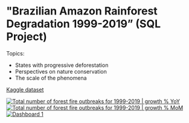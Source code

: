 # "Brazilian Amazon Rainforest Degradation 1999-2019” (SQL Project)

Topics:
- States with progressive deforestation
- Perspectives on nature conservation
- The scale of the phenomena

<a href="https://www.kaggle.com/datasets/mbogernetto/brazilian-amazon-rainforest-degradation">Kaggle dataset</a>


<div class='tableauPlaceholder' id='viz1679595343280' style='position: relative'><noscript><a href='#'><img alt='Total number of forest fire outbreaks for 1999-2019 | growth % YoY ' src='https:&#47;&#47;public.tableau.com&#47;static&#47;images&#47;To&#47;TotalfirespotsgrowthYoYTotalnumberofforestfireoutbreaksfor1999-2019growthYoY&#47;Totalnumberofforestfireoutbreaksfor1999-2019growthYoY&#47;1_rss.png' style='border: none' /></a></noscript><object class='tableauViz'  style='display:none;'><param name='host_url' value='https%3A%2F%2Fpublic.tableau.com%2F' /> <param name='embed_code_version' value='3' /> <param name='site_root' value='' /><param name='name' value='TotalfirespotsgrowthYoYTotalnumberofforestfireoutbreaksfor1999-2019growthYoY&#47;Totalnumberofforestfireoutbreaksfor1999-2019growthYoY' /><param name='tabs' value='no' /><param name='toolbar' value='yes' /><param name='static_image' value='https:&#47;&#47;public.tableau.com&#47;static&#47;images&#47;To&#47;TotalfirespotsgrowthYoYTotalnumberofforestfireoutbreaksfor1999-2019growthYoY&#47;Totalnumberofforestfireoutbreaksfor1999-2019growthYoY&#47;1.png' /> <param name='animate_transition' value='yes' /><param name='display_static_image' value='yes' /><param name='display_spinner' value='yes' /><param name='display_overlay' value='yes' /><param name='display_count' value='yes' /><param name='language' value='en-US' /></object></div>     

<div class='tableauPlaceholder' id='viz1679595414445' style='position: relative'><noscript><a href='#'><img alt='Total number of forest fire outbreaks for 1999-2019 | growth % MoM ' src='https:&#47;&#47;public.tableau.com&#47;static&#47;images&#47;To&#47;Totalnumberofforestfireoutbreaksfor1999-2019growthMoM&#47;Totalnumberofforestfireoutbreaksfor1999-2019growthMoM&#47;1_rss.png' style='border: none' /></a></noscript><object class='tableauViz'  style='display:none;'><param name='host_url' value='https%3A%2F%2Fpublic.tableau.com%2F' /> <param name='embed_code_version' value='3' /> <param name='site_root' value='' /><param name='name' value='Totalnumberofforestfireoutbreaksfor1999-2019growthMoM&#47;Totalnumberofforestfireoutbreaksfor1999-2019growthMoM' /><param name='tabs' value='no' /><param name='toolbar' value='yes' /><param name='static_image' value='https:&#47;&#47;public.tableau.com&#47;static&#47;images&#47;To&#47;Totalnumberofforestfireoutbreaksfor1999-2019growthMoM&#47;Totalnumberofforestfireoutbreaksfor1999-2019growthMoM&#47;1.png' /> <param name='animate_transition' value='yes' /><param name='display_static_image' value='yes' /><param name='display_spinner' value='yes' /><param name='display_overlay' value='yes' /><param name='display_count' value='yes' /><param name='language' value='en-US' /></object></div>            


<div class='tableauPlaceholder' id='viz1679595495131' style='position: relative'><noscript><a href='#'><img alt='Dashboard 1 ' src='https:&#47;&#47;public.tableau.com&#47;static&#47;images&#47;To&#47;Totalnumberofforestfireoutbreaksfor1999-2019accordingtogeographicalcoordinates&#47;Dashboard1&#47;1_rss.png' style='border: none' /></a></noscript><object class='tableauViz'  style='display:none;'><param name='host_url' value='https%3A%2F%2Fpublic.tableau.com%2F' /> <param name='embed_code_version' value='3' /> <param name='site_root' value='' /><param name='name' value='Totalnumberofforestfireoutbreaksfor1999-2019accordingtogeographicalcoordinates&#47;Dashboard1' /><param name='tabs' value='no' /><param name='toolbar' value='yes' /><param name='static_image' value='https:&#47;&#47;public.tableau.com&#47;static&#47;images&#47;To&#47;Totalnumberofforestfireoutbreaksfor1999-2019accordingtogeographicalcoordinates&#47;Dashboard1&#47;1.png' /> <param name='animate_transition' value='yes' /><param name='display_static_image' value='yes' /><param name='display_spinner' value='yes' /><param name='display_overlay' value='yes' /><param name='display_count' value='yes' /><param name='language' value='en-US' /></object></div>                <script type='text/javascript'>                    var divElement = document.getElementById('viz1679595495131');                    var vizElement = divElement.getElementsByTagName('object')[0];                    if ( divElement.offsetWidth > 800 ) { vizElement.style.minWidth='420px';vizElement.style.maxWidth='650px';vizElement.style.width='100%';vizElement.style.minHeight='587px';vizElement.style.maxHeight='887px';vizElement.style.height=(divElement.offsetWidth*0.75)+'px';} else if ( divElement.offsetWidth > 500 ) { vizElement.style.minWidth='420px';vizElement.style.maxWidth='650px';vizElement.style.width='100%';vizElement.style.minHeight='587px';vizElement.style.maxHeight='887px';vizElement.style.height=(divElement.offsetWidth*0.75)+'px';} else { vizElement.style.width='100%';vizElement.style.height='777px';}                     var scriptElement = document.createElement('script');                    scriptElement.src = 'https://public.tableau.com/javascripts/api/viz_v1.js';                    vizElement.parentNode.insertBefore(scriptElement, vizElement);                </script>
